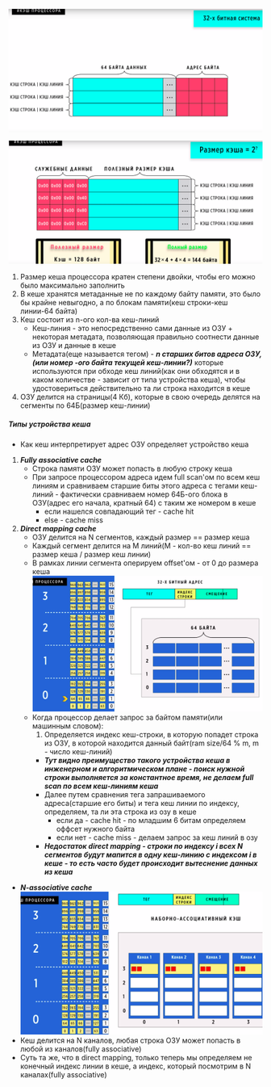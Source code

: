 ![](../_resources/Pasted%20image%2020241130005157.png)

![](../_resources/Pasted%20image%2020241130005222.png)
1. Размер кеша процессора кратен степени двойки, чтобы его можно было максимально заполнить
2. В кеше хранятся метаданные не по каждому байту памяти, это было бы крайне невыгодно, а по блокам памяти(кеш строки-кеш линии-64 байта)
3. Кеш состоит из n-ого кол-ва кеш-линий
	- Кеш-линия - это непосредственно сами данные из ОЗУ + некоторая метадата, позволяющая правильно соотнести данные из ОЗУ и данные в кеше
	- Метадата(еще называется тегом) - ***n старших битов адреса ОЗУ,(или номер -ого байта текущей кеш-линии?)*** которые используются при обходе кеш линий(как они обходятся и в каком количестве - зависит от типа устройства кеша), чтобы удостовериться действительно та ли строка находится в кеше  
4. ОЗУ делится на страницы(4 Кб), которые в свою очередь делятся на сегменты по 64Б(размер кеш-линии)

##### Типы устройства кеша
- Как кеш интерпретирует адрес ОЗУ определяет устройство кеша
1. ***Fully associative cache***
	- Строка памяти ОЗУ может попасть в любую строку кеша
	- При запросе процессором адреса идем full scan'ом по всем кеш линиям и сравниваем старшие биты этого адреса с тегами кеш-линий - фактически сравниваем номер 64Б-ого блока в ОЗУ(адрес его начала, кратный 64) с таким же номером в кеше
		- если нашелся совпадающий тег - cache hit
		- else - cache miss
2. ***Direct mapping cache***
	-  ОЗУ делится на N сегментов, каждый размер == размер кеша
	-  Каждый сегмент делится на M линий(M - кол-во кеш линий == размер кеша / размер кеш линии)
	-  В рамках линии сегмента оперируем offset'ом - от 0 до размера кеша
	![](../_resources/Pasted%20image%2020241130182640.png)
	- Когда процессор делает запрос за байтом памяти(или машинным словом):
		1. Определяется индекс кеш-строки, в которую попадет строка из ОЗУ, в которой находится данный байт(ram size/64 % m, m - число кеш-линий)
		- ***Тут видно преимущество такого устройства кеша в инженерном и алгоритмическом плане - поиск нужной строки выполняется за константное время, не делаем full scan по всем кеш-линиям кеша***	 
		- Далее путем сравнения тега запрашиваемого адреса(старшие его биты) и тега кеш линии по индексу, определяем, та ли эта строка из озу в кеше
			- если да - cache hit - по младшим 6 битам определяем оффсет нужного байта
			- если нет - cache miss - делаем запрос за кеш линий в озу
		- ***Недостаток direct mapping - строки по индексу i всех N сегментов будут мапится в одну кеш-линию с индексом i в кеше - то есть часто будет происходит вытеснение данных из кеша***
- ***N-associative cache***
![](../_resources/Pasted%20image%2020241130184858.png)
- Кеш делится на N каналов, любая строка ОЗУ может попасть в любой из каналов(fully associative) 
- Суть та же, что в direct mapping, только теперь мы определяем не конечный индекс линии в кеше, а индекс, который посмотрим в N каналах(fully associative) 